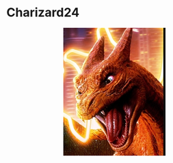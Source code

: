 # Charizard24
<div align="center">
    <img src="charizard24.jpg" alt="Charizard24 > Blastoise42"/>
</div>
